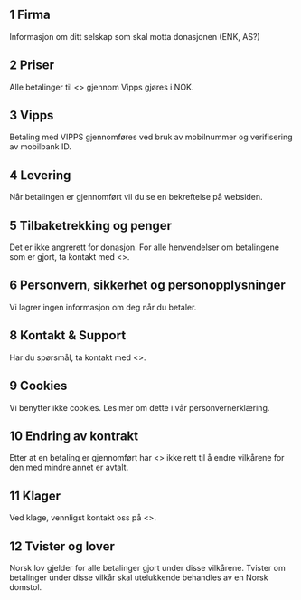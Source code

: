 ## 1 Firma
Informasjon om ditt selskap som skal motta donasjonen (ENK, AS?)

## 2 Priser
Alle betalinger til <<DITT SELSKAP>> gjennom Vipps gjøres i NOK.

## 3 Vipps
Betaling med VIPPS gjennomføres ved bruk av mobilnummer og verifisering av mobilbank ID.

## 4 Levering
Når betalingen er gjennomført vil du se en bekreftelse på websiden. 

## 5 Tilbaketrekking og penger
Det er ikke angrerett for donasjon. For alle henvendelser om betalingene som er gjort, ta kontakt med <<DIN E-POST>>.

## 6 Personvern, sikkerhet og personopplysninger
Vi lagrer ingen informasjon om deg når du betaler.

## 8 Kontakt & Support
Har du spørsmål, ta kontakt med <<DIN E-POST>>.

## 9 Cookies
Vi benytter ikke cookies. Les mer om dette i vår personvernerklæring.

## 10 Endring av kontrakt
Etter at en betaling er gjennomført har <<DITT SELSKAP>> ikke rett til å endre vilkårene for den med mindre annet er avtalt.

## 11 Klager
Ved klage, vennligst kontakt oss på <<DIN E-POST>>.

## 12 Tvister og lover
Norsk lov gjelder for alle betalinger gjort under disse vilkårene. Tvister om betalinger under disse vilkår skal utelukkende behandles av en Norsk domstol.
